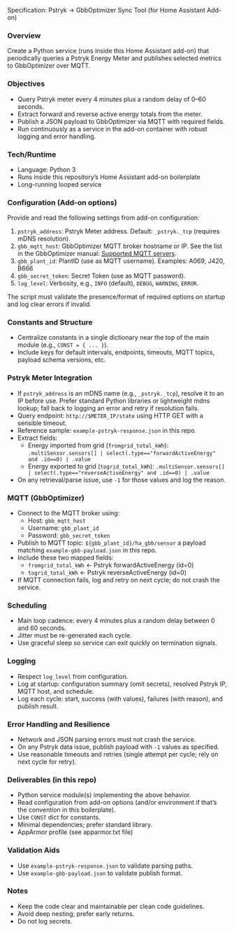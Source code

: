 Specification: Pstryk → GbbOptimizer Sync Tool (for Home Assistant Add-on)

### Overview

Create a Python service (runs inside this Home Assistant add-on) that periodically queries a Pstryk Energy Meter and publishes selected metrics to GbbOptimizer over MQTT.

### Objectives

- Query Pstryk meter every 4 minutes plus a random delay of 0–60 seconds.
- Extract forward and reverse active energy totals from the meter.
- Publish a JSON payload to GbbOptimizer via MQTT with required fields.
- Run continuously as a service in the add-on container with robust logging and error handling.

### Tech/Runtime

- Language: Python 3
- Runs inside this repository’s Home Assistant add-on boilerplate
- Long-running looped service

### Configuration (Add-on options)

Provide and read the following settings from add-on configuration:

1. `pstryk_address`: Pstryk Meter address. Default: `_pstryk._tcp` (requires mDNS resolution).
2. `gbb_mqtt_host`: GbbOptimizer MQTT broker hostname or IP. See the list in the GbbOptimizer manual: [Supported MQTT servers](https://gbboptimizer.gbbsoft.pl/Manual?PageNo=14).
3. `gbb_plant_id`: PlantID (use as MQTT username). Examples: A069, J420, B666
4. `gbb_secret_token`: Secret Token (use as MQTT password).
5. `log_level`: Verbosity, e.g., `INFO` (default), `DEBUG`, `WARNING`, `ERROR`.

The script must validate the presence/format of required options on startup and log clear errors if invalid.

### Constants and Structure

- Centralize constants in a single dictionary near the top of the main module (e.g., `CONST = { ... }`).
- Include keys for default intervals, endpoints, timeouts, MQTT topics, payload schema versions, etc.

### Pstryk Meter Integration

- If `pstryk_address` is an mDNS name (e.g., `_pstryk._tcp`), resolve it to an IP before use. Prefer standard Python libraries or lightweight mdns lookup; fall back to logging an error and retry if resolution fails.
- Query endpoint: `http://$METER_IP/state` using HTTP GET with a sensible timeout.
- Reference sample: `example-pstryk-response.json` in this repo.
- Extract fields:
  - Energy imported from grid (`fromgrid_total_kWh`): `.multiSensor.sensors[] | select(.type=="forwardActiveEnergy" and .id==0) | .value`
  - Energy exported to grid (`togrid_total_kWh`): `.multiSensor.sensors[] | select(.type=="reverseActiveEnergy" and .id==0) | .value`
- On any retrieval/parse issue, use `-1` for those values and log the reason.

### MQTT (GbbOptimizer)

- Connect to the MQTT broker using:
  - Host: `gbb_mqtt_host`
  - Username: `gbb_plant_id`
  - Password: `gbb_secret_token`
- Publish to MQTT topic: `${gbb_plant_id}/ha_gbb/sensor` a payload matching `example-gbb-payload.json` in this repo.
- Include these two mapped fields:
  - `fromgrid_total_kWh` ← Pstryk forwardActiveEnergy (id=0)
  - `togrid_total_kWh` ← Pstryk reverseActiveEnergy (id=0)
- If MQTT connection fails, log and retry on next cycle; do not crash the service.

### Scheduling

- Main loop cadence: every 4 minutes plus a random delay between 0 and 60 seconds.
- Jitter must be re-generated each cycle.
- Use graceful sleep so service can exit quickly on termination signals.

### Logging

- Respect `log_level` from configuration.
- Log at startup: configuration summary (omit secrets), resolved Pstryk IP, MQTT host, and schedule.
- Log each cycle: start, success (with values), failures (with reason), and publish result.

### Error Handling and Resilience

- Network and JSON parsing errors must not crash the service.
- On any Pstryk data issue, publish payload with `-1` values as specified.
- Use reasonable timeouts and retries (single attempt per cycle; rely on next cycle for retry).

### Deliverables (in this repo)

- Python service module(s) implementing the above behavior.
- Read configuration from add-on options (and/or environment if that’s the convention in this boilerplate).
- Use `CONST` dict for constants.
- Minimal dependencies; prefer standard library.
- AppArmor profile (see apparmor.txt file)

### Validation Aids

- Use `example-pstryk-response.json` to validate parsing paths.
- Use `example-gbb-payload.json` to validate publish format.

### Notes

- Keep the code clear and maintainable per clean code guidelines.
- Avoid deep nesting; prefer early returns.
- Do not log secrets.
